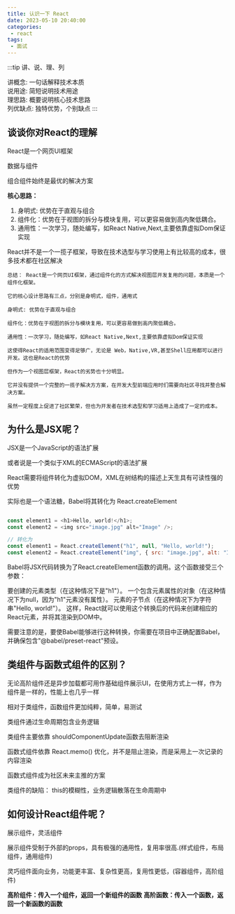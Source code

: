 ```yaml
---
title: 认识一下 React
date: 2023-05-10 20:40:00
categories:
 - react
tags:
 - 面试
---
```


:::tip
讲、说、理、列

讲概念: 一句话解释技术本质\
说用途: 简短说明技术用途\
理思路: 概要说明核心技术思路\
列优缺点: 独特优势，个别缺点
:::

## 谈谈你对React的理解

React是一个网页UI框架

数据与组件

组合组件始终是最优的解决方案

**核心思路：** 
1. 身明式: 优势在于直观与组合
2. 组件化：优势在于视图的拆分与模块复用，可以更容易做到高内聚低耦合。
3. 通用性：一次学习，随处编写，如React Native,Next,主要依靠虚拟Dom保证实现

React并不是一个一揽子框架，导致在技术选型与学习使用上有比较高的成本，很多技术都在社区解决

    总结： React是一个网页UI框架，通过组件化的方式解决视图层开发复用的问题，本质是一个组件化框架。

    它的核心设计思路有三点，分别是身明式，组件，通用式

    身明式: 优势在于直观与组合

    组件化：优势在于视图的拆分与模块复用，可以更容易做到高内聚低耦合。

    通用性：一次学习，随处编写，如React Native,Next,主要依靠虚拟Dom保证实现

    这使得React的适用范围变得足够广，无论是 Web，Native,VR,甚至Shell应用都可以进行开发。这也是React的优势

    但作为一个视图层框架，React的劣势也十分明显。
    
    它并没有提供一个完整的一揽子解决方方案，在开发大型前端应用时们需要向社区寻找并整合解决方案。
    
    虽然一定程度上促进了社区繁荣，但也为开发者在技术选型和学习适用上造成了一定的成本。

## 为什么是JSX呢？

JSX是一个JavaScript的语法扩展

或者说是一个类似于XML的ECMAScript的语法扩展

React需要将组件转化为虚拟DOM，XML在树结构的描述上天生具有可读性强的优势

实际也是一个语法糖，Babel将其转化为 React.createElement


```js

const element1 = <h1>Hello, world!</h1>;
const element2 = <img src="image.jpg" alt="Image" />;

// 转化为
const element1 = React.createElement("h1", null, "Hello, world!");
const element2 = React.createElement("img", { src: "image.jpg", alt: "Image" });
```
Babel将JSX代码转换为了React.createElement函数的调用。这个函数接受三个参数：

要创建的元素类型（在这种情况下是"h1"）。
一个包含元素属性的对象（在这种情况下为null，因为"h1"元素没有属性）。
元素的子节点（在这种情况下为字符串"Hello, world!"）。
这样，React就可以使用这个转换后的代码来创建相应的React元素，并将其渲染到DOM中。

需要注意的是，要使Babel能够进行这种转换，你需要在项目中正确配置Babel，并确保包含"@babel/preset-react"预设。

## 类组件与函数式组件的区别？

无论高阶组件还是异步加载都可用作基础组件展示UI，在使用方式上一样，作为组件是一样的，性能上也几乎一样

相对于类组件，函数组件更加纯粹，简单，易测试

类组件通过生命周期包含业务逻辑

类组件主要依靠 shouldComponentUpdate函数去阻断渲染

函数式组件依靠 React.memo() 优化，并不是阻止渲染，而是采用上一次记录的内容渲染

函数式组件成为社区未来主推的方案

类组件的缺陷： this的模糊性，业务逻辑散落在生命周期中


## 如何设计React组件呢？

展示组件，灵活组件

展示组件受制于外部的props，具有极强的通用性，复用率很高.(样式组件，布局组件，通用组件)

灵巧组件面向业务，功能更丰富、复杂性更高，复用性更低，(容器组件，高阶组件)


**高阶组件：传入一个组件，返回一个新组件的函数**
**高阶函数：传入一个函数，返回一个新函数的函数**
